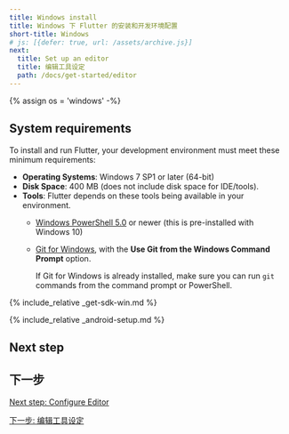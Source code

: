 ```yaml
---
title: Windows install
title: Windows 下 Flutter 的安装和开发环境配置
short-title: Windows
# js: [{defer: true, url: /assets/archive.js}]
next:
  title: Set up an editor
  title: 编辑工具设定
  path: /docs/get-started/editor
---
```


{% assign os = 'windows' -%}

## System requirements

To install and run Flutter, your development environment must meet these minimum requirements:

- **Operating Systems**: Windows 7 SP1 or later (64-bit)
- **Disk Space**: 400 MB (does not include disk space for IDE/tools).
- **Tools**: Flutter depends on these tools being available in your environment.
  - [Windows PowerShell 5.0][] or newer (this is pre-installed with Windows 10)
  - [Git for Windows][], with the **Use Git from the Windows Command Prompt** option.

     If Git for Windows is already installed, make sure you can run `git` commands from the
     command prompt or PowerShell.

{% include_relative _get-sdk-win.md %}

{% include_relative _android-setup.md %}

## Next step

## 下一步

[Next step: Configure Editor](/docs/get-started/editor)

[下一步: 编辑工具设定](/docs/get-started/editor)

[Git for Windows]: https://git-scm.com/download/win
[Windows PowerShell 5.0]: https://docs.microsoft.com/en-us/powershell/scripting/setup/installing-windows-powershell

